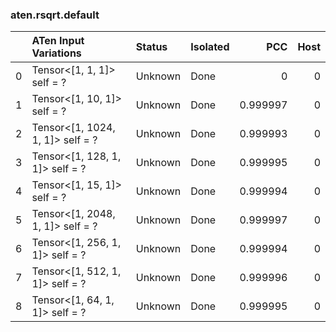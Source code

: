 ### aten.rsqrt.default
|    | ATen Input Variations            | Status   | Isolated   |      PCC |   Host |
|---:|:---------------------------------|:---------|:-----------|---------:|-------:|
|  0 | Tensor<[1, 1, 1]> self = ?       | Unknown  | Done       | 0        |      0 |
|  1 | Tensor<[1, 10, 1]> self = ?      | Unknown  | Done       | 0.999997 |      0 |
|  2 | Tensor<[1, 1024, 1, 1]> self = ? | Unknown  | Done       | 0.999993 |      0 |
|  3 | Tensor<[1, 128, 1, 1]> self = ?  | Unknown  | Done       | 0.999995 |      0 |
|  4 | Tensor<[1, 15, 1]> self = ?      | Unknown  | Done       | 0.999994 |      0 |
|  5 | Tensor<[1, 2048, 1, 1]> self = ? | Unknown  | Done       | 0.999997 |      0 |
|  6 | Tensor<[1, 256, 1, 1]> self = ?  | Unknown  | Done       | 0.999994 |      0 |
|  7 | Tensor<[1, 512, 1, 1]> self = ?  | Unknown  | Done       | 0.999996 |      0 |
|  8 | Tensor<[1, 64, 1, 1]> self = ?   | Unknown  | Done       | 0.999995 |      0 |

